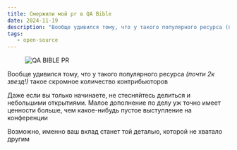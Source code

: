 ```yaml
---
title: Cмержили мой pr в QA Bible
date: 2024-11-19
description: "Вообще удивился тому, что у такого популярного ресурса (почти 2к звезд!) такое скромное количество контрибьюторов"
tags:
   - open-source 
---
```


<figure>
<img src="/images/qa-bible-pr.jpg" alt="QA BIBLE PR">
</figure>

Вообще удивился тому, что у такого популярного ресурса *(почти 2к звезд!)* такое скромное количество контрибьюторов

Даже если вы только начинаете, не стесняйтесь делиться и небольшими открытиями. Малое дополнение по делу уж точно имеет ценности больше, чем какое-нибудь пустое выступление на конференции

Возможно, именно ваш вклад станет той деталью, которой не хватало другим
